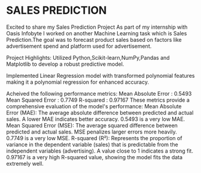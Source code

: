 # SALES PREDICTION
Excited to share my Sales Prediction Project
As part of my internship with Oasis Infobyte I worked on another Machine Learning task which is Sales Prediction.The goal was to forecast product sales based on factors like advertisement spend and platform used for advertisement.

Project Highlights:
Utilized Python,Scikit-learn,NumPy,Pandas and Matplotlib to develop a robust predictive model.

Implemented Linear Regression model with transformed polynomial features making it a polynomial regression for enhanced accuracy.

Acheived the following performance metrics:
Mean Absolute Error : 0.5493
Mean Squared Error : 0.7749
R-squared : 0.97167
These metrics provide a comprehensive evaluation of the model's performance:
Mean Absolute Error (MAE): The average absolute difference between predicted and actual sales. A lower MAE indicates better accuracy. 0.5493 is a very low MAE.
Mean Squared Error (MSE): The average squared difference between predicted and actual sales. MSE penalizes larger errors more heavily. 0.7749 is a very low MSE.
R-squared (R²): Represents the proportion of variance in the dependent variable (sales) that is predictable from the independent variables (advertising). A value close to 1 indicates a strong fit. 0.97167 is a very high R-squared value, showing the model fits the data extremely well.

